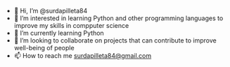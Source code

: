- 👋 Hi, I’m @surdapilleta84
- 👀 I’m interested in learning Python and other programming languages to improve my skills in compputer science
- 🌱 I’m currently learning Python
- 💞️ I’m looking to collaborate on projects that can contribute to improve well-being of people
- 📫 How to reach me surdapilleta84@gmail.com

<!---
surdapilleta84/surdapilleta84 is a ✨ special ✨ repository because its `README.md` (this file) appears on your GitHub profile.
You can click the Preview link to take a look at your changes.
--->

